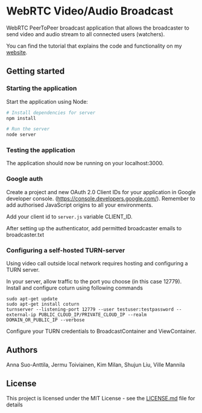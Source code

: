 # WebRTC Video/Audio Broadcast

WebRTC PeerToPeer broadcast application that allows the broadcaster to send video and audio stream to all connected users (watchers). 

You can find the tutorial that explains the code and functionality on my [website](https://gabrieltanner.org/blog/webrtc-video-broadcast).

## Getting started

### Starting the application

Start the application using Node:

```bash
# Install dependencies for server
npm install

# Run the server
node server
```

### Testing the application

The application should now be running on your localhost:3000.

### Google auth

Create a project and new OAuth 2.0 Client IDs for your application in Google developer console. (https://console.developers.google.com/). Remember to add authorised JavaScript origins to all your environments.

Add your client id to `server.js` variable CLIENT_ID.

After setting up the authenticator, add permitted broadcaster emails to broadcaster.txt

### Configuring a self-hosted TURN-server

Using video call outside local network requires hosting and configuring a TURN server. 

In your server, allow traffic to the port you choose (in this case 12779). Install and configure coturn using following commands

```
sudo apt-get update
sudo apt-get install coturn
turnserver --listening-port 12779 --user testuser:testpassword --external-ip PUBLIC_CLOUD_IP/PRIVATE_CLOUD_IP --realm DOMAIN_OR_PUBLIC_IP --verbose

```

Configure your TURN credentials to BroadcastContainer and ViewContainer.

## Authors

Anna Suo-Anttila, Jermu Toiviainen, Kim Milan, Shujun Liu, Ville Mannila

## License

This project is licensed under the MIT License - see the [LICENSE.md](LICENSE) file for details
